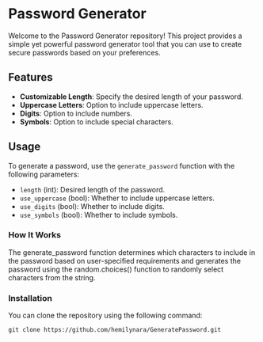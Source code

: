 # Password Generator
Welcome to the Password Generator repository! This project provides a simple yet powerful password generator tool that you can use to create secure passwords based on your preferences.

## Features

- **Customizable Length**: Specify the desired length of your password.
- **Uppercase Letters**: Option to include uppercase letters.
- **Digits**: Option to include numbers.
- **Symbols**: Option to include special characters.

## Usage

To generate a password, use the `generate_password` function with the following parameters:

- `length` (int): Desired length of the password.
- `use_uppercase` (bool): Whether to include uppercase letters.
- `use_digits` (bool): Whether to include digits.
- `use_symbols` (bool): Whether to include symbols.

### How It Works
The generate_password function determines which characters to include in the password based on user-specified requirements and generates the password using the random.choices() function to randomly select characters from the string.

### Installation
You can clone the repository using the following command:
```github
git clone https://github.com/hemilynara/GeneratePassword.git
```
